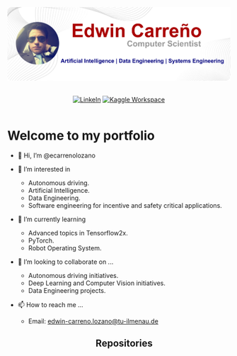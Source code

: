 <!---
ecarrenolozano/ecarrenolozano is a ✨ special ✨ repository because its `README.md` (this file) appears on your GitHub profile.
You can click the Preview link to take a look at your changes.
--->


<div align="center">
  <p>
    <a align="center" href="https://github.com/ecarrenolozano" target="_blank">
      <img width="750" src="https://github.com/ecarrenolozano/ecarrenolozano/blob/main/github_frame_3.png"></a>
  </p>
  
   <br>
  <div>
     <a href="https://www.linkedin.com/in/egcarren/"><img src="https://img.shields.io/badge/LinkedIn-0077B5?style=for-the-badge&logo=linkedin&logoColor=white" alt="LinkeIn"></a>
    <a href="https://www.kaggle.com/egcarren"><img src="https://img.shields.io/badge/Kaggle-20BEFF?style=for-the-badge&logo=Kaggle&logoColor=white" alt="Kaggle Workspace"></a>
  </div>  
  <br>  
</div>

# Welcome to my portfolio
- 👋 Hi, I’m @ecarrenolozano
- 👀 I’m interested in 
  * Autonomous driving.
  * Artificial Intelligence.
  * Data Engineering.
  * Software engineering for incentive and safety critical applications.
- 🌱 I’m currently learning
  * Advanced topics in Tensorflow2x.
  * PyTorch.
  * Robot Operating System.
- 💞️ I’m looking to collaborate on ...
  * Autonomous driving initiatives.
  * Deep Learning and Computer Vision initiatives.
  * Data Engineering projects.
- 📫 How to reach me ...
  * Email: edwin-carreno.lozano@tu-ilmenau.de

  ## <div align="center">Repositories</div>
